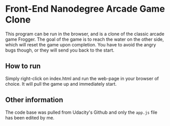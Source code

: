 # Front-End Nanodegree Arcade Game Clone

This program can be run in the browser, and is a clone of the classic arcade game Frogger. The goal of the game is to reach the water on the other side, which will reset the game upon completion. You have to avoid the angry bugs though, or they will send you back to the start.

## How to run

Simply right-click on index.html and run the web-page in your browser of choice. It will pull the game up and immediately start.

## Other information

The code base was pulled from Udacity's Github and only the ```app.js``` file has been edited by me.